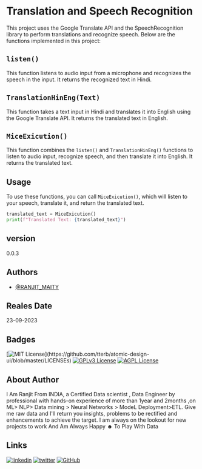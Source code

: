 # Translation and Speech Recognition

This project uses the Google Translate API and the SpeechRecognition library to perform translations and recognize speech. Below are the functions implemented in this project:

## `listen()`

This function listens to audio input from a microphone and recognizes the speech in the input. It returns the recognized text in Hindi.

## `TranslationHinEng(Text)`

This function takes a text input in Hindi and translates it into English using the Google Translate API. It returns the translated text in English.

## `MiceExicution()`

This function combines the `listen()` and `TranslationHinEng()` functions to listen to audio input, recognize speech, and then translate it into English. It returns the translated text.

## Usage

To use these functions, you can call `MiceExicution()`, which will listen to your speech, translate it, and return the translated text.

```python
translated_text = MiceExicution()
print(f"Translated Text: {translated_text}")
```

## version
0.0.3
## Authors

- [@RANJIT_MAITY](https://www.linkedin.com/in/ranjit-maity-75204a131/)


## Reales Date 
 23-09-2023
 
 


## Badges

[![MIT License](https://img.shields.io/apm/l/atomic-design-ui.svg?)](https://github.com/tterb/atomic-design-ui/blob/master/LICENSEs)
[![GPLv3 License](https://img.shields.io/badge/License-GPL%20v3-yellow.svg)](https://opensource.org/licenses/)
[![AGPL License](https://img.shields.io/badge/license-AGPL-blue.svg)](http://www.gnu.org/licenses/agpl-3.0)


##  About Author
I Am Ranjit From INDIA, a Certified Data scientist , Data Engineer by professional  with hands-on experience of more than 1year and 2months ,on ML> NLP> Data mining > Neural Networks > ModeL Deployment>ETL.
 Give me raw data and I'll return you insights, problems to be rectified and enhancements to achieve the target. I am always on the lookout for new projects to work And 
Am Always Happy ☻ To Play With Data


##  Links

[![linkedin](https://img.shields.io/badge/linkedin-0A66C2?style=for-the-badge&logo=linkedin&logoColor=white)](https://www.linkedin.com/in/ranjit-maity-75204a131/)
[![twitter](https://img.shields.io/badge/twitter-1DA1F2?style=for-the-badge&logo=twitter&logoColor=white)](https://twitter.com/ranjitmaity95)
[![GitHub](https://img.shields.io/badge/GitHub-100000?style=for-the-badge&logo=github&logoColor=white)](https://github.com/RanjitM007)


